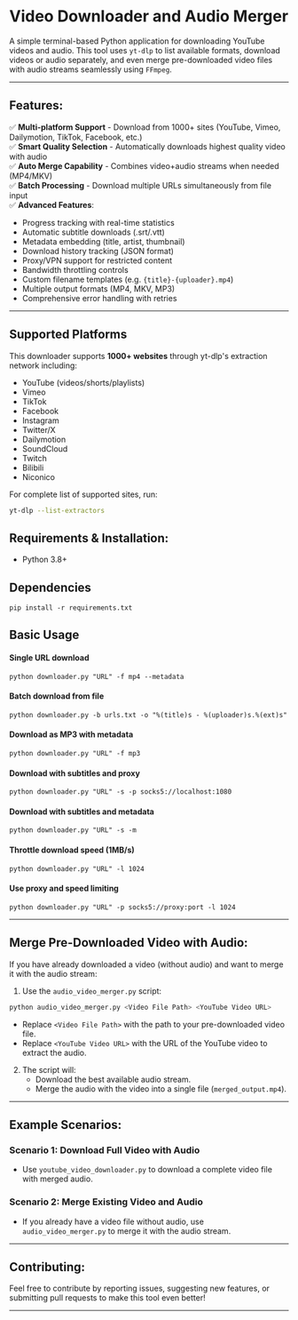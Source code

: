 # Video Downloader and Audio Merger

A simple terminal-based Python application for downloading YouTube videos and audio. This tool uses `yt-dlp` to list available formats, download videos or audio separately, and even merge pre-downloaded video files with audio streams seamlessly using `FFmpeg`.

---

## Features:
✅ **Multi-platform Support** - Download from 1000+ sites (YouTube, Vimeo, Dailymotion, TikTok, Facebook, etc.)  
✅ **Smart Quality Selection** - Automatically downloads highest quality video with audio  
✅ **Auto Merge Capability** - Combines video+audio streams when needed (MP4/MKV)  
✅ **Batch Processing** - Download multiple URLs simultaneously from file input  
✅ **Advanced Features**:
   - Progress tracking with real-time statistics  
   - Automatic subtitle downloads (.srt/.vtt)  
   - Metadata embedding (title, artist, thumbnail)  
   - Download history tracking (JSON format)  
   - Proxy/VPN support for restricted content  
   - Bandwidth throttling controls  
   - Custom filename templates (e.g. `{title}-{uploader}.mp4`)  
   - Multiple output formats (MP4, MKV, MP3)  
   - Comprehensive error handling with retries  

---

## Supported Platforms
This downloader supports **1000+ websites** through yt-dlp's extraction network including:

- YouTube (videos/shorts/playlists)  
- Vimeo  
- TikTok  
- Facebook  
- Instagram  
- Twitter/X  
- Dailymotion  
- SoundCloud  
- Twitch  
- Bilibili  
- Niconico  

For complete list of supported sites, run:
```bash
yt-dlp --list-extractors
```

## Requirements & Installation:

- Python 3.8+

## Dependencies

```
pip install -r requirements.txt
```

## Basic Usage

#### Single URL download
```
python downloader.py "URL" -f mp4 --metadata
```

#### Batch download from file
```
python downloader.py -b urls.txt -o "%(title)s - %(uploader)s.%(ext)s"
```

#### Download as MP3 with metadata
```
python downloader.py "URL" -f mp3
```

#### Download with subtitles and proxy
```
python downloader.py "URL" -s -p socks5://localhost:1080
```

#### Download with subtitles and metadata
```
python downloader.py "URL" -s -m
```

#### Throttle download speed (1MB/s)
```
python downloader.py "URL" -l 1024
```

#### Use proxy and speed limiting
```
python downloader.py "URL" -p socks5://proxy:port -l 1024
```

---

## Merge Pre-Downloaded Video with Audio:
If you have already downloaded a video (without audio) and want to merge it with the audio stream:

1. Use the `audio_video_merger.py` script:

```bash
python audio_video_merger.py <Video File Path> <YouTube Video URL>
```

- Replace `<Video File Path>` with the path to your pre-downloaded video file.
- Replace `<YouTube Video URL>` with the URL of the YouTube video to extract the audio.

2. The script will:
   - Download the best available audio stream.
   - Merge the audio with the video into a single file (`merged_output.mp4`).

---

## Example Scenarios:

### Scenario 1: Download Full Video with Audio
- Use `youtube_video_downloader.py` to download a complete video file with merged audio.

### Scenario 2: Merge Existing Video and Audio
- If you already have a video file without audio, use `audio_video_merger.py` to merge it with the audio stream.

---

## Contributing:
Feel free to contribute by reporting issues, suggesting new features, or submitting pull requests to make this tool even better!

---
